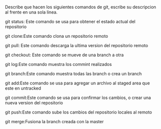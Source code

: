 Describe que hacen los siguientes comandos de git, escribe su descripcion al frente en una sola linea.

git status: Este comando se usa para obtener el estado actual del repositorio

git clone:Este comando clona un repositorio remoto

git pull: Este comando descarga la ultima version del repositorio remoto

git checkout: Este comando se mueve de una branch a otra

git log:Este comando muestra los commint realizados

git branch:Este comando muestra todas las branch o crea un branch

git add:Este comando se usa para agregar un archivo al staged area que este en untracked

git commit:Este comando se usa para confirmar los cambios, o crear una nueva version del repositorio

git push:Este comando sube los cambios del repositorio locales al remoto

git merge:Fusiona la branch creada con la master
